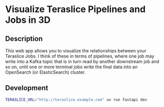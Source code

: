 # Visualize Teraslice Pipelines and Jobs in 3D

## Description

This web app allows you to visualize the relationships between your Teraslice
Jobs.  I think of these in terms of pipelines, where one job may write into a
Kafka topic that is in turn read by another downstream job and so on, until one
or more terminal jobs write the final data into an OpenSearch (or ElasticSearch)
cluster.

## Development

```bash
TERASLICE_URL="http://teraslice.example.com" uv run fastapi dev
```
